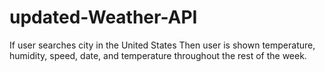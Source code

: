 # updated-Weather-API
If user searches city in the United States
Then user is shown temperature, humidity, speed, date,  and temperature  throughout the rest of the week. 
